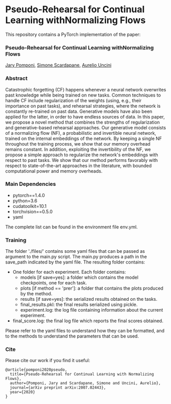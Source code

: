 # Pseudo-Rehearsal for Continual Learning withNormalizing Flows

This repository contains a PyTorch implementation of the paper: 

### Pseudo-Rehearsal for Continual Learning withNormalizing Flows
<!--[Pseudo-Rehearsal for Continual Learning withNormalizing Flows](https://arxiv.org/abs/2003.00952)\ -->
[Jary Pomponi](https://www.semanticscholar.org/author/Jary-Pomponi/1387980523), [Simone Scardapane](http://ispac.diet.uniroma1.it/scardapane/), [Aurelio Uncini](http://www.uncini.com/)

### Abstract
Catastrophic forgetting (CF) happens whenever a neural network overwrites past knowledge while being trained on new tasks. 
Common techniques to handle CF include regularization of the weights (using, e.g., their importance on past tasks), and rehearsal strategies, where the network is constantly re-trained on past data. Generative models have also been applied for the latter, in order to have endless sources of data. In this paper, we propose a novel method that combines the strengths of regularization and generative-based rehearsal approaches. Our generative model consists of a normalizing flow (NF), a probabilistic and invertible neural network, trained on the internal embeddings of the network. By keeping a single NF throughout the training process, we show that our memory overhead remains constant. In addition, exploiting the invertibility of the NF, we propose a simple approach to regularize the network's embeddings with respect to past tasks. We show that our method performs favorably with respect to state-of-the-art approaches in the literature, with bounded computational power and memory overheads.
### Main Dependencies
* pytorch==1.4.0
* python=3.6
* cudatoolkit=10.1
* torchvision==0.5.0
* yaml

The complete list can be found in the environment file env.yml. 

### Training
The folder './files/' contains some yaml files that can be passed as argument to the main.py script. 
The main.py produces a path in the save_path indicated by the yaml file. The resulting folder contains: 

* One folder for each experiment. Each folder contains:
    * models [if save=yes]: a folder which contains the model checkpoints, one for each task.
    * plots [if method == 'prer']: a folder that contains the plots produced by the method.
    * results [if save=yes]: the serialized results obtained on the tasks. 
    * final_results.pkl: the final results serialized using pickle. 
    * experiment.log: the log file containing information about the current experiment. 
* final_score.log: the final log file which reports the final scores obtained.  

Please refer to the yaml files to understand how they can be formatted, and to the methods to understand the parameters that can be used. 

### Cite

Please cite our work if you find it useful:

```
@article{pomponi2020pseudo,
  title={Pseudo-Rehearsal for Continual Learning with Normalizing Flows},
  author={Pomponi, Jary and Scardapane, Simone and Uncini, Aurelio},
  journal={arXiv preprint arXiv:2007.02443},
  year={2020}
}
```